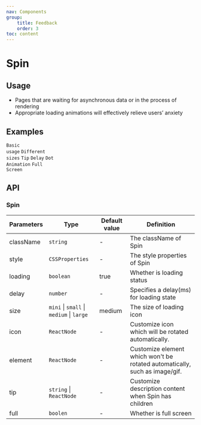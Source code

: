 ```yaml
---
nav: Components
group:
    title: Feedback
    order: 3
toc: content
---
```


# Spin


## Usage

- Pages that are waiting for asynchronous data or in the process of rendering
- Appropriate loading animations will effectively relieve users’ anxiety

## Examples

<code src="../../packages/ui/examples/spin/basic.tsx" description="A simple loading state.">Basic usage</code>
<code src="../../packages/ui/examples/spin/size.tsx" description="Set `size` to get loading icons of different sizes.">Different sizes</code>
<code src="../../packages/ui/examples/spin/tip.tsx" description="Customize the loading copy through the `tip` field.">Tip</code>
<code src="../../packages/ui/examples/spin/delay.tsx" description="Delayed display of `loading` through `delay`, anti-shake processing of state switching, effectively avoiding rapid state switching The screen flashes.">Delay</code>
<code src="../../packages/ui/examples/spin/dot.tsx" description="Set point animation via `dot`.">Dot Animation</code>
<code src="../../packages/ui/examples/spin/full.tsx" description="`full` properties are great for creating smooth page loaders. It adds a translucent overlay and places a spinning loading symbol in its center.">Full Screen</code>

## API

### Spin

| **Parameters** | **Type** | **Default value** | **Definition** |
|--|--|--|--|
| className | `string`              | -        | The className of Spin       |
| style     | `CSSProperties`       | -        | The style properties of Spin	        |
|loading|`boolean`|true|Whether is loading status|
|delay|`number`|-|Specifies a delay(ms) for loading state|
|size|`mini` \| `small` \| `medium` \| `large` |medium|The size of loading icon	|
|icon|`ReactNode`|-|Customize icon which will be rotated automatically.	|
|element|`ReactNode`|-|Customize element which won't be rotated automatically, such as image/gif.		|
|tip|`string` \| `ReactNode` |-|Customize description content when Spin has children	|
|full|`boolen`|-|Whether is full screen|
